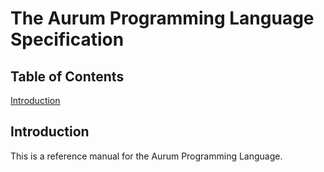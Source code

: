 # The Aurum Programming Language Specification

## Table of Contents

[Introduction](#introduction)

## **Introduction**

This is a reference manual for the Aurum Programming Language.
